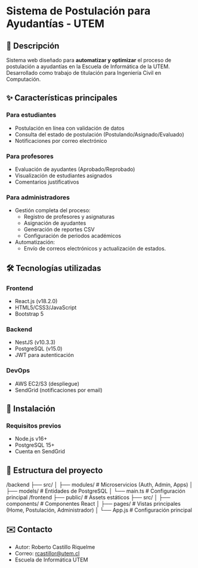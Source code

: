 # Sistema de Postulación para Ayudantías - UTEM

## 📌 Descripción
Sistema web diseñado para **automatizar y optimizar** el proceso de postulación a ayudantías en la Escuela de Informática de la UTEM. Desarrollado como trabajo de titulación para Ingeniería Civil en Computación.

## ✨ Características principales
### Para estudiantes
- Postulación en línea con validación de datos
- Consulta del estado de postulación (Postulando/Asignado/Evaluado)
- Notificaciones por correo electrónico

### Para profesores
- Evaluación de ayudantes (Aprobado/Reprobado)
- Visualización de estudiantes asignados
- Comentarios justificativos

### Para administradores
- Gestión completa del proceso:
  - Registro de profesores y asignaturas
  - Asignación de ayudantes
  - Generación de reportes CSV
  - Configuración de periodos académicos
- Automatización:
  - Envío de correos electrónicos y actualización de estados.

## 🛠 Tecnologías utilizadas
### Frontend
- React.js (v18.2.0)
- HTML5/CSS3/JavaScript
- Bootstrap 5

### Backend
- NestJS (v10.3.3)
- PostgreSQL (v15.0)
- JWT para autenticación

### DevOps
- AWS EC2/S3 (despliegue)
- SendGrid (notificaciones por email)

## 🚀 Instalación
### Requisitos previos
- Node.js v16+
- PostgreSQL 15+
- Cuenta en SendGrid

## 📂 Estructura del proyecto
/backend
  ├── src/
  │   ├── modules/       # Microservicios (Auth, Admin, Apps)
  │   ├── models/        # Entidades de PostgreSQL
  │   └── main.ts        # Configuración principal
/frontend
  ├── public/            # Assets estáticos
  ├── src/
  │   ├── components/    # Componentes React
  │   ├── pages/         # Vistas principales (Home, Postulación, Administrador)
  │   └── App.js         # Configuración principal

## ✉️ Contacto
- Autor: Roberto Castillo Riquelme
- Correo: rcastillor@utem.cl
- Escuela de Informática UTEM
